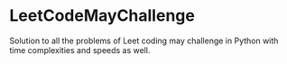 # LeetCodeMayChallenge
Solution to all the problems of Leet coding may challenge in Python with time complexities and speeds as well.

